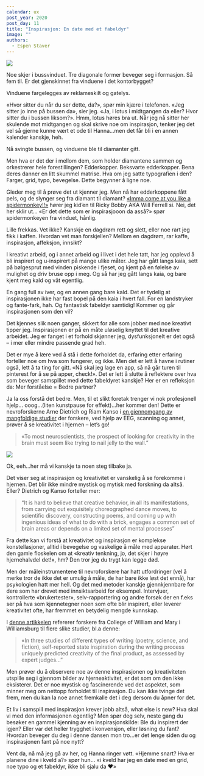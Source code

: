 ```yaml
---
calendar: ux
post_year: 2020
post_day: 11
title: "Inspirasjon: En date med et fabeldyr"
image: ""
authors:
  - Espen Staver
---
```

![](/assets/fabel-1-3.png)

Noe skjer i bussvinduet. Tre diagonale former beveger seg i formasjon. Så fem til. Er det gjenskinnet fra vinduene i det kontorbygget? 

Vinduene fargelegges av reklameskilt og gatelys. 

«Hvor sitter du når du ser dette, da?», spør min kjære i telefonen. «Jeg sitter jo inne på bussen da», sier jeg. «Ja, i lotus i midtgangen da eller? Hvor sitter du i bussen liksom?». Hmm, lotus høres bra ut. Når jeg nå sitter her skulende mot midtgangen og skal skrive noe om inspirasjon, tenker jeg det vel så gjerne kunne vært et ode til Hanna...men det får bli i en annen kalender kanskje, heh. 

Nå svingte bussen, og vinduene ble til diamanter gitt. 

Men hva er det der i mellom dem, som holder diamantene sammen og orkestrerer hele forestillingen? Edderkopper. Beksvarte edderkopper. Bena deres danner en litt skummel matrise. Hva om jeg satte typografien i den? Farger, grid, typo, bevegelse. Dette begynner å ligne noe. 

Gleder meg til å prøve det ut kjenner jeg. Men nå har edderkoppene fått pels, og de slynger seg fra diamant til diamant? [«Imma come at you like a spidermonkey!!»](https://www.youtube.com/watch?v=AfLtst6mC0Q) hører jeg kid’en til Ricky Bobby AKA Will Ferrell si. Nei, det her sklir ut... «Er det dette som er inspirasjooon da asså?» spør spidermonkeyen fra vinduet, hånlig. 

Lille frekkas. Vet ikke? Kanskje en dagdrøm rett og slett, eller noe rart jeg fikk i kaffen. Hvordan vet man forskjellen? Mellom en dagdrøm, rar kaffe, inspirasjon, affeksjon, innsikt?

I kreativt arbeid, og i annet arbeid og i livet i det hele tatt, har jeg opplevd å bli inspirert og u-inspirert på mange ulike måter. Jeg har gått langs kaia, sett på bølgesprut med vinden piskende i fjeset, og kjent på en følelse av mulighet og driv bruse opp i meg. Og så har jeg gått langs kaia, og bare kjent meg kald og våt egentlig. 

En gang full av iver, og en annen gang bare kald. Det er tydelig at inspirasjonen ikke har fast bopel på den kaia i hvert fall. For en landstryker og fante-fark, hah. Og fantastisk fabeldyr samtidig! Kommer og går inspirasjonen som den vil? 

Det kjennes slik noen ganger, sikkert for alle som jobber med noe kreativt tipper jeg. Inspirasjonen er på en måte uløselig knyttet til det kreative arbeidet. Jeg er fanget i et forhold skjønner jeg, dysfunksjonelt er det også – i mer eller mindre passende grad heh. 

Det er mye å lære ved å stå i dette forholdet da, erfaring etter erfaring forteller noe om hva som fungerer, og ikke. Men det er lett å havne i rutiner også, lett å ta ting for gitt. «Nå skal jeg lage en app, så nå går turen til pinterest for å se på apper, check!». Det er lett å slutte å reflektere over hva som beveger samspillet med dette fabeldyret kanskje? Her er en refleksjon da: Mer forståelse = Bedre partner? 

Ja la oss forstå det bedre. Men, til et slikt foretak trenger vi nok profesjonell hjelp... ooog...(liten kunstpause for effekt)...her kommer den!  Dette er nevroforskerne Arne Dietrich og Riam Kanso i [en gjennomgang av mangfoldige studier](https://pdfs.semanticscholar.org/6cf6/ab06e974be445b89df045694ce0c4c4a39f8.pdf) der forskere, ved hjelp av EEG, scanning og annet, prøver å se kreativitet i hjernen – let’s go!

> «To most neuroscientists, the prospect of looking for creativity in the brain must seem like trying to nail jelly to the wall.” 

![](/assets/jellobrain.png)

Ok, eeh…her må vi kanskje ta noen steg tilbake ja. 

Det viser seg at inspirasjon og kreativitet er vanskelig å se forekomme i hjernen. Det blir ikke mindre mystisk og mytisk med forskning da altså. Eller? Dietrich og Kanso forteller mer:

>  “It is hard to believe that creative behavior, in all its manifestations, from carrying out exquisitely choreographed dance moves, to scientific discovery, constructing poems, and coming up with ingenious ideas of what to do with a brick, engages a common set of brain areas or depends on a limited set of mental processes”

Fra dette kan vi forstå at kreativitet og inspirasjon er komplekse konstellasjoner, alltid i bevegelse og vaskelige å måle med apparater. Hørt den gamle floskelen om at «kreativ tenkning, jo, det skjer i høyre hjernehalvdel det!», hm? Den tror jeg du trygt kan legge død. 

Men der måleinstrumentene til nevroforskere har hatt utfordringer (vel å merke tror de ikke det er umulig å måle, de har bare ikke løst det ennå), har psykologien hatt mer hell. Og det med metoder kanskje gjennkjennbare for dere som har drevet med innsiktsarbeid for eksempel. Intervjuer, kontrollerte «brukertester», selv-rapportering og andre forsøk der en f.eks ser på hva som kjennetegner noen som ofte blir inspirert, eller leverer kreativitet ofte, har fremmet en betydelig mengde kunnskap. 

I [denne artikkelen](https://www.frontiersin.org/articles/10.3389/fnhum.2014.00436/full#B61) refererer forskere fra College of William and Mary i Williamsburg til flere slike studier, bl.a denne:

> «In three studies of different types of writing (poetry, science, and fiction), self-reported state inspiration during the writing process uniquely predicted creativity of the final product, as assessed by expert judges…”

Men prøver du å observere noe av denne inspirasjonen og kreativiteten utspille seg i gjennom bilder av hjerneaktivitet, er det som om den ikke eksisterer. Det er noe mystisk og fascinerende ved det aspektet, som minner meg om nettopp forholdet til inspirasjon. Du kan ikke tvinge det frem, men du kan la noe annet fremkalle det i deg dersom du åpner for det.

Et liv i samspill med inspirasjon krever jobb altså, what else is new? Hva skal vi med den informasjonen egentlig? Men spør deg selv, neste gang du besøker en gammel kjenning av en inspirasjonskilde: Ble du inspirert der igjen? Eller var det heller trygghet i konvensjon, eller løsning du fant? Hvordan beveger du deg i denne dansen mon tro...er det lenge siden du og inspirasjonen fant på noe nytt?

Vent da, nå må jeg gå av her, og Hanna ringer vøtt. «Hjemme snart? Hva er planene dine i kveld a?» spør hun... «i kveld har jeg en date med en grid, noe typo og et fabeldyr, ikke bli sjalu da ❤️»
